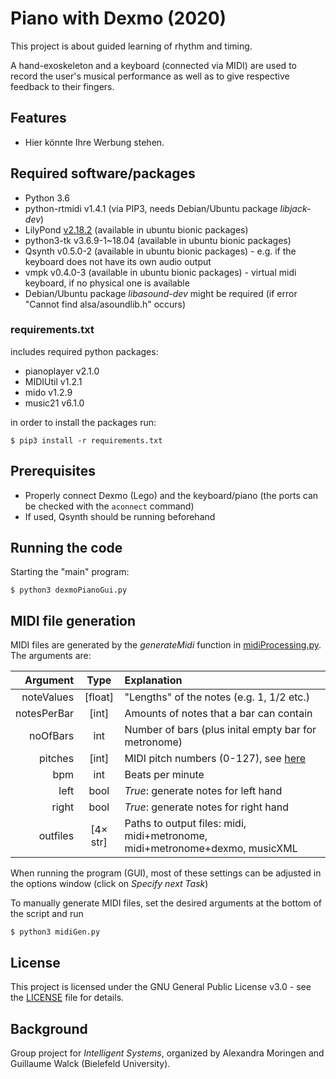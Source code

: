 # Piano with Dexmo (2020)

This project is about guided learning of rhythm and timing.

A hand-exoskeleton and a keyboard (connected via MIDI) are used to record the user's musical performance as well as to give respective feedback to their fingers.


## Features
* Hier könnte Ihre Werbung stehen.


## Required software/packages
* Python 3.6
* python-rtmidi v1.4.1 (via PIP3, needs Debian/Ubuntu package *libjack-dev*)
* LilyPond [v2.18.2](http://lilypond.org/download/binaries/) (available in ubuntu bionic packages)
* python3-tk v3.6.9-1\~18.04 (available in ubuntu bionic packages)
* Qsynth v0.5.0-2 (available in ubuntu bionic packages) - e.g. if the keyboard does not have its own audio output
* vmpk v0.4.0-3 (available in ubuntu bionic packages) - virtual midi keyboard, if no physical one is available
* Debian/Ubuntu package *libasound-dev* might be required (if error "Cannot find alsa/asoundlib.h" occurs)

### requirements.txt
includes required python packages:
* pianoplayer v2.1.0
* MIDIUtil v1.2.1
* mido v1.2.9
* music21 v6.1.0

in order to install the packages run: 
```
$ pip3 install -r requirements.txt
```

## Prerequisites
* Properly connect Dexmo (Lego) and the keyboard/piano (the ports can be checked with the `aconnect` command)
* If used, Qsynth should be running beforehand


## Running the code
Starting the "main" program:
```
$ python3 dexmoPianoGui.py
```


## MIDI file generation
MIDI files are generated by the *generateMidi* function in [midiProcessing.py](https://github.com/abarch/comp_scaffold/blob/interactionLoop/DexmoPiano/midiProcessing.py).
The arguments are:

| Argument | Type | Explanation |
| ---: | :---: | :--- |
| noteValues | [float] | "Lengths" of the notes (e.g. 1, 1/2 etc.) |
| notesPerBar | [int] | Amounts of notes that a bar can contain |
| noOfBars | int | Number of bars (plus inital empty bar for metronome) |
| pitches | [int] | MIDI pitch numbers (0-127), see [here](https://newt.phys.unsw.edu.au/jw/notes.html) |
| bpm | int | Beats per minute |
| left | bool | *True*: generate notes for left hand |
| right | bool | *True*: generate notes for right hand |
| outfiles | [4× str] | Paths to output files: midi, midi+metronome, midi+metronome+dexmo, musicXML |

When running the program (GUI), most of these settings can be adjusted in the options window (click on *Specify next Task*)

To manually generate MIDI files, set the desired arguments at the bottom of the script and run
```
$ python3 midiGen.py
```





<!-- ## Authors
* **Janneke Simmering**
* **Jessica Seidel**
* **Tobias Coppenrath** -->


## License
This project is licensed under the GNU General Public License v3.0 - see the [LICENSE](LICENSE) file for details.


## Background
Group project for *Intelligent Systems*, organized by Alexandra Moringen and Guillaume Walck (Bielefeld University).
